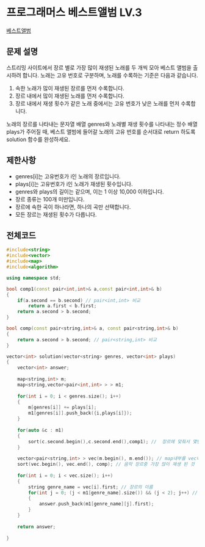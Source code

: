 # 프로그래머스 베스트앨범 LV.3

[베스트앨범](https://programmers.co.kr/learn/courses/30/lessons/42579)

## 문제 설명

스트리밍 사이트에서 장르 별로 가장 많이 재생된 노래를 두 개씩 모아 베스트 앨범을 출시하려 합니다. 노래는 고유 번호로 구분하며, 노래를 수록하는 기준은 다음과 같습니다.

  1. 속한 노래가 많이 재생된 장르를 먼저 수록합니다.
  2. 장르 내에서 많이 재생된 노래를 먼저 수록합니다.
  3. 장르 내에서 재생 횟수가 같은 노래 중에서는 고유 번호가 낮은 노래를 먼저 수록합니다.

노래의 장르를 나타내는 문자열 배열 genres와 노래별 재생 횟수를 나타내는 정수 배열 plays가 주어질 때, 베스트 앨범에 들어갈 노래의 고유 번호를 순서대로 return 하도록 solution 함수를 완성하세요.

## 제한사항

  * genres[i]는 고유번호가 i인 노래의 장르입니다.
  * plays[i]는 고유번호가 i인 노래가 재생된 횟수입니다.
  * genres와 plays의 길이는 같으며, 이는 1 이상 10,000 이하입니다.
  * 장르 종류는 100개 미만입니다.
  * 장르에 속한 곡이 하나라면, 하나의 곡만 선택합니다.
  * 모든 장르는 재생된 횟수가 다릅니다.

## 전체코드

```c++
#include<string>
#include<vector>
#include<map>
#include<algorithm>

using namespace std;

bool comp1(const pair<int,int>& a,const pair<int,int>& b)
{
	if(a.second == b.second) // pair<int,int> 비교 
		return a.first < b.first;
	return a.second > b.second;
}

bool comp(const pair<string,int>& a, const pair<string,int>& b)
{
	return a.second > b.second; // pair<string,int> 비교 
}

vector<int> solution(vector<string> genres, vector<int> plays)
{
	vector<int> answer;
	
	map<string,int> m;
	map<string,vector<pair<int,int> > > m1;
	
	for(int i = 0; i < genres.size(); i++)
	{
		m[genres[i]] += plays[i];
		m1[genres[i]].push_back({i,plays[i]});
	}
	
	for(auto &c : m1)
	{
		sort(c.second.begin(),c.second.end(),comp1); //  장르에 맞춰서 몇번이 더 많이 재생 됐는지 
	}
	
	vector<pair<string,int> > vec(m.begin(), m.end()); // map내부를 vec내부로 옮기는 방법 
	sort(vec.begin(), vec.end(), comp); // 음악 장르중 가장 많이 재생 된 것 
	
	for(int i = 0; i < vec.size(); i++)
	{
		string genre_name = vec[i].first; // 장르의 이름 
		for(int j = 0; (j < m1[genre_name].size()) && (j < 2); j++) // 장르가 재생된 수만큼 진행이 되지만 두개만 뽑힌다. 
		{
			answer.push_back(m1[genre_name][j].first);
		}
	}
	
	return answer;
	
}
```
